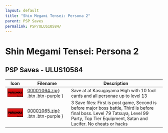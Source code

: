 ```yaml
---
layout: default
title: "Shin Megami Tensei: Persona 2"
parent: PSP Saves
permalink: PSP/ULUS10584/
---
```

# Shin Megami Tensei: Persona 2

## PSP Saves - ULUS10584

| Icon | Filename | Description |
|------|----------|-------------|
| ![Shin Megami Tensei: Persona 2](ICON0.PNG) | [00001064.zip](00001064.zip){: .btn .btn-purple } | Save at at Kasugayama High with 10 fool cards and all personae up to level 13 |
| ![Shin Megami Tensei: Persona 2](ICON0.PNG) | [00001065.zip](00001065.zip){: .btn .btn-purple } | 3 Save files: First is post game, Second is before major boss battle, Third is before final boss. Level 79 Tatsuya, Level 99 Party, Top Tier Equipment, Satan and Lucifer. No cheats or hacks |

